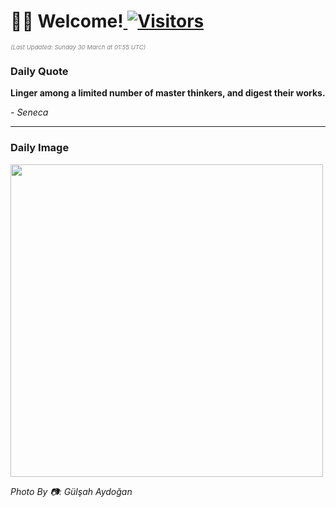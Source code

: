 <h1>👋🏽 Welcome!<a href="https://github.com/OmitNomis/"> <img src="https://visitor-badge.laobi.icu/badge?page_id=OmitNomis" alt="Visitors"></a></h1>

<i><p style="font-size: 0.6rem; color:gray">(Last Updated: Sunday 30 March at 01:55 UTC)</p></i>

<h3> Daily Quote </h3>
<b><p>Linger among a limited number of master thinkers, and digest their works.</p></b>
<i><caption style="font-size: 0.8rem; color:gray;">- Seneca</caption></i>


<hr>

<h3>Daily Image</h3>
<a href="https://images.pexels.com/photos/31361239/pexels-photo-31361239.jpeg" target="_blank"><img style="height:500px;" src="https://images.pexels.com/photos/31361239/pexels-photo-31361239.jpeg"/></a>

<i><caption style="font-size: 0.8rem; color:gray;"> Photo By 📷: Gülşah Aydoğan</caption></i>
